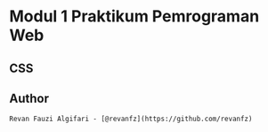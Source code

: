 # Modul 1 Praktikum Pemrograman Web
## CSS
## Author
    Revan Fauzi Algifari - [@revanfz](https://github.com/revanfz)